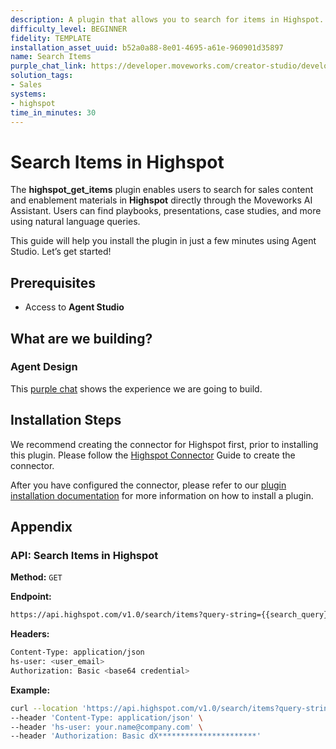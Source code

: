 ```yaml
---
description: A plugin that allows you to search for items in Highspot.
difficulty_level: BEGINNER
fidelity: TEMPLATE
installation_asset_uuid: b52a0a88-8e01-4695-a61e-960901d35897
name: Search Items
purple_chat_link: https://developer.moveworks.com/creator-studio/developer-tools/purple-chat/?conversation=%7B%22startTimestamp%22%3A%2211%3A43+AM%22%2C%22messages%22%3A%5B%7B%22parts%22%3A%5B%7B%22richText%22%3A%22I+need+to+find+some+sales+enablement+content+on+Highspot.%22%7D%5D%2C%22role%22%3A%22user%22%7D%2C%7B%22parts%22%3A%5B%7B%22richText%22%3A%22Okay%2C+what+kind+of+sales+enablement+content+are+you+looking+for%3F%22%7D%5D%2C%22role%22%3A%22assistant%22%7D%2C%7B%22parts%22%3A%5B%7B%22richText%22%3A%22I+need+battlecards%2C+case+studies%2C+and+competitive+intel.%22%7D%5D%2C%22role%22%3A%22user%22%7D%2C%7B%22parts%22%3A%5B%7B%22reasoningSteps%22%3A%5B%7B%22richText%22%3A%22%3Cp%3ESearching+Highspot%3C%2Fp%3E%22%2C%22status%22%3A%22success%22%7D%5D%7D%2C%7B%22richText%22%3A%22%3Cp%3EHere+are+some+sales+enablement+items+I+found+on+%3Cstrong%3EHighspot%3A%3Cbr%3E%5Cn%3C%2Fstrong%3E1.+%3Cu%3EProduct+Vision+and+Capabilities+Deck%3C%2Fu%3E%3A+A+customer-facing+deck+to+introduce+and+speak+about+the+product%3Cbr%3E%5Cn2.+%3Cu%3EIntro+Deck+Template%3C%2Fu%3E+-+A+template+for+creating+intro+decks+with+customers%3Cbr%3E%5Cn3.+%3Cu%3ERoadmap+for+2025%3A%3C%2Fu%3E+A+roadmap+for+product+updates+in+2025.%3C%2Fp%3E%5Cn%3Cp%3E%3Cbr%3E%5CnYou+can+explore+these+items+for+more+details+information.+If+you+need+further+assistance+feel+free+to+ask%3Cbr%3E%5Cn%3C%2Fp%3E%22%7D%2C%7B%22citations%22%3A%5B%7B%22connectorName%22%3A%22highspot%22%2C%22citationTitle%22%3A%22Product+Vision+Deck%22%7D%2C%7B%22connectorName%22%3A%22highspot%22%2C%22citationTitle%22%3A%22Intro+Deck%22%7D%2C%7B%22connectorName%22%3A%22highspot%22%2C%22citationTitle%22%3A%22Roadmap%22%7D%5D%7D%5D%2C%22role%22%3A%22assistant%22%7D%5D%7D
solution_tags:
- Sales
systems:
- highspot
time_in_minutes: 30
---
```


# Search Items in Highspot

The **highspot_get_items** plugin enables users to search for sales content and enablement materials in **Highspot** directly through the Moveworks AI Assistant. Users can find playbooks, presentations, case studies, and more using natural language queries.

This guide will help you install the plugin in just a few minutes using Agent Studio. Let’s get started!

## Prerequisites

- Access to **Agent Studio**

## What are we building?

### Agent Design

This [purple chat](https://developer.moveworks.com/creator-studio/developer-tools/purple-chat/?conversation=%7B%22startTimestamp%22%3A%2211%3A43+AM%22%2C%22messages%22%3A%5B%7B%22parts%22%3A%5B%7B%22richText%22%3A%22I+need+to+find+some+sales+enablement+content+on+Highspot.%22%7D%5D%2C%22role%22%3A%22user%22%7D%2C%7B%22parts%22%3A%5B%7B%22richText%22%3A%22Okay%2C+what+kind+of+sales+enablement+content+are+you+looking+for%3F%22%7D%5D%2C%22role%22%3A%22assistant%22%7D%2C%7B%22parts%22%3A%5B%7B%22richText%22%3A%22I+need+battlecards%2C+case+studies%2C+and+competitive+intel.%22%7D%5D%2C%22role%22%3A%22user%22%7D%2C%7B%22parts%22%3A%5B%7B%22reasoningSteps%22%3A%5B%7B%22richText%22%3A%22%3Cp%3ESearching+Highspot%3C%2Fp%3E%22%2C%22status%22%3A%22success%22%7D%5D%7D%2C%7B%22richText%22%3A%22%3Cp%3EHere+are+some+sales+enablement+items+I+found+on+%3Cstrong%3EHighspot%3A%3Cbr%3E%5Cn%3C%2Fstrong%3E1.+%3Cu%3EProduct+Vision+and+Capabilities+Deck%3C%2Fu%3E%3A+A+customer-facing+deck+to+introduce+and+speak+about+the+product%3Cbr%3E%5Cn2.+%3Cu%3EIntro+Deck+Template%3C%2Fu%3E+-+A+template+for+creating+intro+decks+with+customers%3Cbr%3E%5Cn3.+%3Cu%3ERoadmap+for+2025%3A%3C%2Fu%3E+A+roadmap+for+product+updates+in+2025.%3C%2Fp%3E%5Cn%3Cp%3E%3Cbr%3E%5CnYou+can+explore+these+items+for+more+details+information.+If+you+need+further+assistance+feel+free+to+ask%3Cbr%3E%5Cn%3C%2Fp%3E%22%7D%2C%7B%22citations%22%3A%5B%7B%22connectorName%22%3A%22highspot%22%2C%22citationTitle%22%3A%22Product+Vision+Deck%22%7D%2C%7B%22connectorName%22%3A%22highspot%22%2C%22citationTitle%22%3A%22Intro+Deck%22%7D%2C%7B%22connectorName%22%3A%22highspot%22%2C%22citationTitle%22%3A%22Roadmap%22%7D%5D%7D%5D%2C%22role%22%3A%22assistant%22%7D%5D%7D) shows the experience we are going to build.

## Installation Steps

We recommend creating the connector for Highspot first, prior to installing this plugin. Please follow the [Highspot Connector](https://developer.moveworks.com/creator-studio/resources/connector?id=highspot) Guide to create the connector.

After you have configured the connector, please refer to our [plugin installation documentation](https://help.moveworks.com/docs/ai-agent-marketplace-installation) for more information on how to install a plugin.

## Appendix

### API: Search Items in Highspot

**Method:** `GET`

**Endpoint:**

```bash
https://api.highspot.com/v1.0/search/items?query-string={{search_query}}
```

**Headers:**

```bash
Content-Type: application/json
hs-user: <user_email>
Authorization: Basic <base64 credential>
```

**Example:**

```bash
curl --location 'https://api.highspot.com/v1.0/search/items?query-string=sales%20enablement' \
--header 'Content-Type: application/json' \
--header 'hs-user: your.name@company.com' \
--header 'Authorization: Basic dX**********************'
```